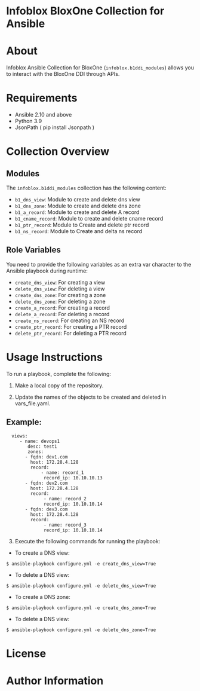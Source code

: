 # Infoblox BloxOne Collection for Ansible

About 
=====
Infoblox Ansible Collection for BloxOne (`infoblox.b1ddi_modules`) allows you to interact with the BloxOne DDI through APIs. 

Requirements
============
 
- Ansible 2.10 and above
- Python 3.9
- JsonPath ( pip install Jsonpath )

Collection Overview
===================

Modules
--------
The `infoblox.b1ddi_modules` collection has the following content:

- `b1_dns_view`: Module to create and delete dns view
- `b1_dns_zone`: Module to create and delete dns zone
- `b1_a_record`: Module to create and delete A record
- `b1_cname_record`: Module to create and delete cname record
- `b1_ptr_record`: Module to Create and delete ptr record
- `b1_ns_record`: Module to Create and delta ns record


Role Variables
--------------
 
You need to provide the following variables as an extra var character to the Ansible playbook during runtime:
 
- `create_dns_view`: For creating a view
- `delete_dns_view`: For deleting a view
- `create_dns_zone`: For creating a zone
- `delete_dns_zone`: For deleting a zone
- `create_a_record`: For creating a record
- `delete_a_record`: For deleting a record
- `create_ns_record`: For creating an NS record
- `create_ptr_record`: For creating a PTR record
- `delete_ptr_record`: For deleting a PTR record

Usage Instructions
==================
To run a playbook, complete the following:
 
1. Make a local copy of the repository.  
  
2. Update the names of the objects to be created and deleted in vars_file.yaml. 

Example:
--------
```shell
  views:
     - name: devops1
  	    desc: test1
  	    zones:
   	   - fqdn: dev1.com
         host: 172.28.4.128
         record:
      	     - name: record_1
              record_ip: 10.10.10.13
   	   - fqdn: dev2.com
         host: 172.28.4.128
         record:
     	      - name: record_2
              record_ip: 10.10.10.14
       - fqdn: dev3.com
         host: 172.28.4.128
         record:
     	      - name: record_3
              record_ip: 10.10.10.14
```
 
3. Execute the following commands for running the playbook:

- To create a DNS view:
```shell
$ ansible-playbook configure.yml -e create_dns_view=True
```
- To delete a DNS view:
```shell
$ ansible-playbook configure.yml -e delete_dns_view=True
```
- To create a DNS zone:
```shell
$ ansible-playbook configure.yml -e create_dns_zone=True
```
- To delete a DNS view:
```shell
$ ansible-playbook configure.yml -e delete_dns_zone=True
```
 
License
=======
 
 
Author Information
==================
 


